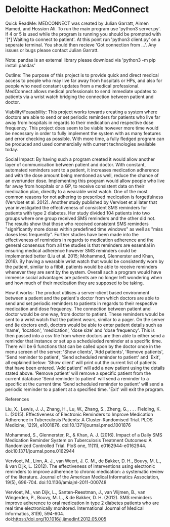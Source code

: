 # Deloitte Hackathon: MedConnect
Quick ReadMe:
MEDCONNECT was created by Julian Garratt, Aimen Hamed, and Hossion Ali. To run the main program use 'python3 server.py'. 
If 4 or 5 is used while the program is running you should be prompted with '[*] Waiting to connect to patient'.
At this point run 'python3 client.py' on a seperate terminal. You should then recieve 'Got connection from ...'.
Any issues or bugs please contact Julian Garratt.

Note: pandas is an external library please download via 'python3 -m pip install pandas'

Outline: 
  The purpose of this project is to provide quick and direct medical access to people who may live far away from hospitals or HPs,
  and also for people who need constant updates from a medical professional. MedConnect allows medical professionals
  to send immediate updates to patients via a wrist watch bridging the connection between patient and doctor.
  
Viability/Feasability: This project works towards creating a system where doctors are able to send or set periodic reminders for patients who live far away from hospitals in regards to their medication and respective dose frequency. This project does seem to be viable however more time would be necessary in order to fully implement the system with as many features and error checking as possible. With more time, a fully fledged program can be produced and used commercially with current technologies available today. 

Social Impact: By having such a program created it would allow another layer of communication between patient and doctor. With constant, automated reminders sent to a patient, it increases medication adherence and with the dose amount being mentioned as well, reduce the chance of an over/under dose. Implementing this program would allow people who live far away from hospitals or a GP, to receive consistent data on their medication plan, directly to a wearable wrist watch. One of the most common reasons for not adhering to prescribed medication is forgetfulness (Vervloet et al. 2012). Another study published by Vervloet et al later that year investigated the effectiveness of consistent SMS reminders for patients with type 2 diabetes. Her study divided 104 patients into two groups where one group received SMS reminders and the other did not. The results show that those who received consistent SMS reminders "significantly more doses within predefined time windows" as well as "miss doses less frequently". Further studies have been made into the effectiveness of reminders in regards to medication adherence and the general consensus from all the studies is that reminders are essential in ensuring medical adherence however SMS reminders could be implemented better (Liu et al. 2015; Mohammed, Glennerster and Khan, 2016). By having a wearable wrist watch that would be consistently worn by the patient, similar to a fitbit, patients would be able to receive reminders whenever they are sent by the system. Overall such a program would have immense social advantages are patients are no longer left wondering when and how much of their medication they are supposed to be taking.        

How it works: The product utilises a server-client based environment between a patient and the patient's doctor from which doctors are able to send and set periodic reminders to patients in regards to their respective medication and dose frequency. The connection between patient and doctor would be one way, from doctor to patient. These reminders would be sent to a wrist watch that the patient wears, similar to a pager. On the server end (ie doctors end), doctors would be able to enter patient details such as 'name', 'location', 'medication', 'dose size' and 'dose frequency'. This is then passed into a csv file from where doctors are then able to either send a reminder that instance or set up a scheduleded reminder at a specific time. There will be 6 functions that can be called upon by the doctor once in the menu screen of the server; 'Show clients', 'Add patients', 'Remove patients', 'Send reminder to patient', 'Send scheduled reminder to patient' and 'Exit', all explained below:
  'Show client' will print out the current list of patients that have been entered.
  'Add patient' will add a new patient using the details stated above.
  'Remove patient' will remove a specific patient from the current database
  'Send reminder to patient' will send a reminder to a specific at the current time
  'Send scheduled reminder to patient' will send a periodic reminder to a patient at a specified time.
  'Exit' will exit the program.




References

Liu, X., Lewis, J. J., Zhang, H., Lu, W., Zhang, S., Zheng, G., . . . Fielding, K. L. (2015). Effectiveness of Electronic Reminders to Improve Medication Adherence in Tuberculosis Patients: A Cluster-Randomised Trial. PLOS Medicine, 12(9), e1001876. doi:10.1371/journal.pmed.1001876

Mohammed, S., Glennerster, R., & Khan, A. J. (2016). Impact of a Daily SMS Medication Reminder System on Tuberculosis Treatment Outcomes: A Randomized Controlled Trial. PloS one, 11(11), e0162944-e0162944. doi:10.1371/journal.pone.0162944

Vervloet, M., Linn, A. J., van Weert, J. C. M., de Bakker, D. H., Bouvy, M. L., & van Dijk, L. (2012). The effectiveness of interventions using electronic reminders to improve adherence to chronic medication: a systematic review of the literature. Journal of the American Medical Informatics Association, 19(5), 696-704. doi:10.1136/amiajnl-2011-000748

Vervloet, M., van Dijk, L., Santen-Reestman, J., van Vlijmen, B., van Wingerden, P., Bouvy, M. L., & de Bakker, D. H. (2012). SMS reminders improve adherence to oral medication in type 2 diabetes patients who are real time electronically monitored. International Journal of Medical Informatics, 81(9), 594-604. doi:https://doi.org/10.1016/j.ijmedinf.2012.05.005
